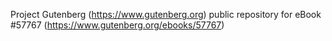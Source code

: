 Project Gutenberg (https://www.gutenberg.org) public repository for
eBook #57767 (https://www.gutenberg.org/ebooks/57767)
